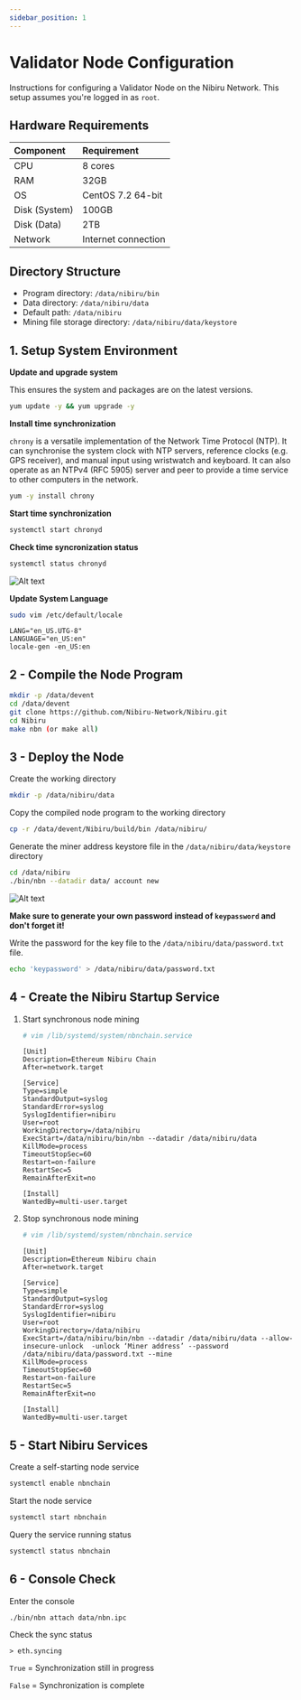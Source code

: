 ```yaml
---
sidebar_position: 1
---
```


# Validator Node Configuration

Instructions for configuring a Validator Node on the Nibiru Network. This setup assumes you're
logged in as `root`.

## Hardware Requirements

| Component      | Requirement          |
|:---------------|:---------------------|
| CPU            | 8 cores              |
| RAM            | 32GB                 |
| OS             | CentOS 7.2 64-bit    |
| Disk (System)  | 100GB                |
| Disk (Data)    | 2TB                  |
| Network        | Internet connection  |

## Directory Structure

* Program directory: `/data/nibiru/bin`
* Data directory: `/data/nibiru/data`
* Default path: `/data/nibiru`
* Mining file storage directory: `/data/nibiru/data/keystore`

## 1. Setup System Environment

**Update and upgrade system**

This ensures the system and packages are on the latest versions.

```bash
yum update -y && yum upgrade -y
```

**Install time synchronization**

`chrony` is a versatile implementation of the Network Time Protocol (NTP). It can synchronise 
the system clock with NTP servers, reference clocks (e.g. GPS receiver), and manual input using 
wristwatch and keyboard. It can also operate as an NTPv4 (RFC 5905) server and peer to provide 
a time service to other computers in the network.

```bash
yum -y install chrony
```

**Start time synchronization**

```bash
systemctl start chronyd
```

**Check time syncronization status**

```bash
systemctl status chronyd
```

![Alt text](check_time_synchronization.png)

**Update System Language**

```bash
sudo vim /etc/default/locale
```

```
LANG="en_US.UTG-8"
LANGUAGE="en_US:en"
locale-gen -en_US:en
```

## 2 - Compile the Node Program

```bash
mkdir -p /data/devent
cd /data/devent
git clone https://github.com/Nibiru-Network/Nibiru.git 
cd Nibiru
make nbn (or make all)
```

## 3 - Deploy the Node

Create the working directory

```bash
mkdir -p /data/nibiru/data
```

Copy the compiled node program to the working directory

```bash
cp -r /data/devent/Nibiru/build/bin /data/nibiru/
```

Generate the miner address keystore file in the `/data/nibiru/data/keystore` directory

```bash
cd /data/nibiru
./bin/nbn --datadir data/ account new
```

![Alt text](keypassword.png)

**Make sure to generate your own password instead of `keypassword` and don't forget it!**

Write the password for the key file to the `/data/nibiru/data/password.txt` file.

```bash
echo 'keypassword' > /data/nibiru/data/password.txt
```

## 4 - Create the Nibiru Startup Service

1. Start synchronous node mining
   
   ```bash
   # vim /lib/systemd/system/nbnchain.service
   ```
   
   ```
   [Unit]
   Description=Ethereum Nibiru Chain
   After=network.target

   [Service]
   Type=simple
   StandardOutput=syslog
   StandardError=syslog
   SyslogIdentifier=nibiru
   User=root
   WorkingDirectory=/data/nibiru
   ExecStart=/data/nibiru/bin/nbn --datadir /data/nibiru/data
   KillMode=process
   TimeoutStopSec=60
   Restart=on-failure
   RestartSec=5
   RemainAfterExit=no

   [Install]
   WantedBy=multi-user.target
   ```

2. Stop synchronous node mining
   ```bash
   # vim /lib/systemd/system/nbnchain.service
   ```

   ```
   [Unit]
   Description=Ethereum Nibiru chain
   After=network.target

   [Service]
   Type=simple
   StandardOutput=syslog
   StandardError=syslog
   SyslogIdentifier=nibiru
   User=root
   WorkingDirectory=/data/nibiru
   ExecStart=/data/nibiru/bin/nbn --datadir /data/nibiru/data --allow-insecure-unlock  -unlock ‘Miner address’ --password /data/nibiru/data/password.txt --mine 
   KillMode=process
   TimeoutStopSec=60
   Restart=on-failure
   RestartSec=5
   RemainAfterExit=no

   [Install]
   WantedBy=multi-user.target
   ```

## 5 - Start Nibiru Services

Create a self-starting node service

```bash
systemctl enable nbnchain
```

Start the node service

```bash
systemctl start nbnchain
```

Query the service running status

```bash
systemctl status nbnchain
```

## 6 - Console Check

Enter the console

```bash
./bin/nbn attach data/nbn.ipc
```

Check the sync status

```
> eth.syncing
```

`True` = Synchronization still in progress

`False` = Synchronization is complete
